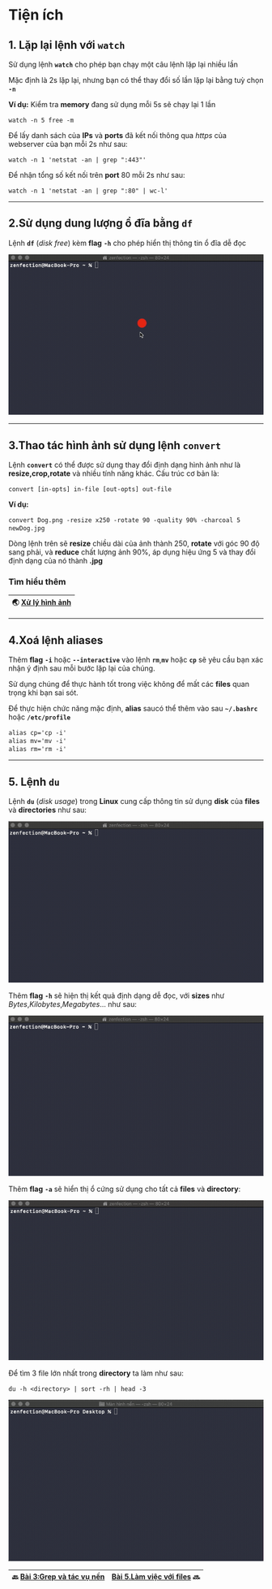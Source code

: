 # Tiện ích

## 1. Lặp lại lệnh với **`watch`**

Sử dụng lệnh **`watch`** cho phép bạn chạy một câu lệnh lặp lại nhiều lần

Mặc định là 2s lặp lại, nhưng bạn có thể thay đổi số lần lặp lại bằng tuỳ chọn **`-n`**

**Ví dụ:** Kiểm tra **memory** đang sử dụng mỗi 5s sẽ chạy lại 1 lần

```shell
watch -n 5 free -m
```

Để lấy danh sách của **IPs** và **ports** đã kết nối thông qua *https* của webserver của bạn mỗi 2s như sau:

```shell
watch -n 1 'netstat -an | grep ":443"'
```

Để nhận tổng số kết nối trên **port** 80 mỗi 2s như sau:

```shell
watch -n 1 'netstat -an | grep ":80" | wc-l'
```

---

## 2.Sử dụng dung lượng ổ đĩa bằng **`df`**

Lệnh **`df`** (*disk free*) kèm **flag** **`-h`** cho phép hiển thị thông tin ổ đĩa dễ đọc

![2020-08-23 11.01.03.gif](https://raw.githubusercontent.com/Zenfection/Image/master/2020/08/23-11-01-40-2020-08-23%2011.01.03.gif)

---

## 3.Thao tác hình ảnh sử dụng lệnh **`convert`**

Lệnh **`convert`** có thể được sử dụng thay đổi định dạng hình ảnh như là **resize,crop,rotate** và nhiều tính năng khác. Cấu trúc cơ bản là:

```shell
convert [in-opts] in-file [out-opts] out-file
```

 **Ví dụ:**

```shell
convert Dog.png -resize x250 -rotate 90 -quality 90% -charcoal 5 newDog.jpg
```

Dòng lệnh trên sẽ **resize** chiều dài của ảnh thành 250, **rotate** với góc 90 độ sang phải, và **reduce** chất lượng ảnh 90%, áp dụng hiệu ứng 5 và thay đổi định dạng của nó thành **.jpg**

### Tìm hiểu thêm

| 🌏 [Xử lý hình ảnh](http://www.imagemagick.org/Usage/) |
| ------------------------------------------------------ |

---

## 4.Xoá lệnh **aliases**

Thêm **flag** **`-i`** hoặc **`--interactive`** vào lệnh **`rm`**,**`mv`** hoặc **`cp`** sẽ yêu cầu bạn xác nhận ý định sau mỗi bước lặp lại của chúng.

Sử dụng chúng để thực hành tốt trong việc không để mất các **files** quan trọng khi bạn sai sót.

Để thực hiện chức năng mặc định, **alias** saucó thể thêm vào sau **``~/.bashrc``** hoặc **``/etc/profile``**

```shell
alias cp='cp -i'
alias mv='mv -i'
alias rm='rm -i'
```

---

## 5. Lệnh **`du`**

Lệnh **`du`** (*disk usage*) trong **Linux** cung cấp thông tin sử dụng **disk** của **files** và **directories** như sau:

![2020-08-23 11.21.29.gif](https://raw.githubusercontent.com/Zenfection/Image/master/2020/08/23-11-24-34-2020-08-23%2011.21.29.gif)

 Thêm **flag** **`-h`** sẽ hiện thị kết quả định dạng dễ đọc, với **sizes** như *Bytes*,*Kilobytes*,*Megabytes*... như sau:

![2020-08-23 11.26.35.gif](https://raw.githubusercontent.com/Zenfection/Image/master/2020/08/23-11-28-00-2020-08-23%2011.26.35.gif)

Thêm **flag** **`-a`** sẽ hiển thị ổ cứng sử dụng cho tất cả **files** và **directory**:

![2020-08-23 11.29.44.gif](https://raw.githubusercontent.com/Zenfection/Image/master/2020/08/23-11-31-42-2020-08-23%2011.29.44.gif)

Để tìm 3 file lớn nhất trong **directory** ta làm như sau:

```shell
du -h <directory> | sort -rh | head -3
```

![2020-08-23 11.32.27.gif](https://raw.githubusercontent.com/Zenfection/Image/master/2020/08/23-11-35-04-2020-08-23%2011.32.27.gif)

| 🔙 [Bài 3:Grep và tác vụ nền](https://github.com/Zenfection/Linux-for-babies/blob/master/Jobs%20%26%20Processes%2C%20Data%20Manipulation/3.Grep%26Background%20tasks.md) | [Bài 5.Làm việc với files](https://github.com/Zenfection/Linux-for-babies/blob/master/Jobs%20%26%20Processes%2C%20Data%20Manipulation/5.Working%20with%20files.md) 🔜 |
| ------------------------------------------------------------------------------------------------------------------------------------------------------------------------ | --------------------------------------------------------------------------------------------------------------------------------------------------------------------- |


